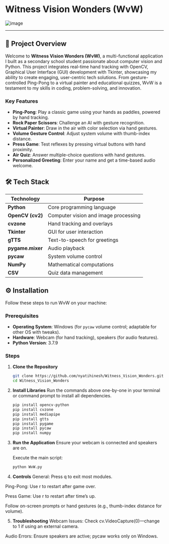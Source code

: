 # Witness Vision Wonders (WvW) 

![image](https://github.com/user-attachments/assets/50bea47c-7720-48c7-b07b-8ad1fb549c08)


---

## 🚀 Project Overview

Welcome to **Witness Vision Wonders (WvW)**, a multi-functional application I built as a secondary school student passionate about computer vision and Python. This project integrates real-time hand tracking with OpenCV, Graphical User Interface (GUI) development with Tkinter, showcasing my ability to create engaging, user-centric tech solutions. From gesture-controlled Ping-Pong to a virtual painter and educational quizzes, WvW is a testament to my skills in coding, problem-solving, and innovation.

### Key Features
- **Ping-Pong**: Play a classic game using your hands as paddles, powered by hand tracking.
- **Rock Paper Scissors**: Challenge an AI with gesture recognition.
- **Virtual Painter**: Draw in the air with color selection via hand gestures.
- **Volume Gesture Control**: Adjust system volume with thumb-index distance.
- **Press Game**: Test reflexes by pressing virtual buttons with hand proximity.
- **Air Quiz**: Answer multiple-choice questions with hand gestures.
- **Personalized Greeting**: Enter your name and get a time-based audio welcome.

## 🛠️ Tech Stack

| Technology         | Purpose                          |
|--------------------|----------------------------------|
| **Python**         | Core programming language        |
| **OpenCV (cv2)**   | Computer vision and image processing |
| **cvzone**         | Hand tracking and overlays       |
| **Tkinter**        | GUI for user interaction         |
| **gTTS**           | Text-to-speech for greetings     |
| **pygame.mixer**   | Audio playback                   |
| **pycaw**          | System volume control            |
| **NumPy**          | Mathematical computations        |
| **CSV**            | Quiz data management             |

## ⚙️ Installation

Follow these steps to run WvW on your machine:

### Prerequisites
- **Operating System**: Windows (for `pycaw` volume control; adaptable for other OS with tweaks).
- **Hardware**: Webcam (for hand tracking), speakers (for audio features).
- **Python Version**: 3.7.9 

### Steps
1. **Clone the Repository**
   ```bash
   git clone https://github.com/nyatihinesh/Witness_Vision_Wonders.git
   cd Witness_Vision_Wonders
2. **Install Libraries**
   Run the commands above one-by-one in your terminal or command prompt to install all dependencies.

   ```bash
   pip install opencv-python
   pip install cvzone
   pip install mediapipe
   pip install gtts
   pip install pygame
   pip install pycaw
   pip install numpy
3. **Run the Application**
   Ensure your webcam is connected and speakers are on.
   
   Execute the main script:
   ```bash
   python WvW.py

4. **Controls**
General: Press q to exit most modules.

Ping-Pong: Use r to restart after game over.

Press Game: Use r to restart after time’s up.

Follow on-screen prompts or hand gestures (e.g., thumb-index distance for volume).

5. **Troubleshooting**
Webcam Issues: Check cv.VideoCapture(0)—change to 1 if using an external camera.

Audio Errors: Ensure speakers are active; pycaw works only on Windows.




